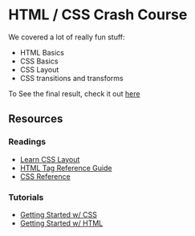 # HTML / CSS Crash Course

We covered a lot of really fun stuff:

- HTML Basics
- CSS Basics
- CSS Layout
- CSS transitions and transforms

To See the final result, check it out [here](http://calweb.github.io/html-crash-course/)

## Resources

### Readings
- [Learn CSS Layout](http://learnlayout.com/)
- [HTML Tag Reference Guide](https://developer.mozilla.org/en-US/docs/Web/HTML/Element)
- [CSS Reference](https://developer.mozilla.org/en-US/docs/Web/CSS/Reference)

### Tutorials
- [Getting Started w/ CSS](https://developer.mozilla.org/en-US/docs/Web/Guide/CSS/Getting_started)
- [Getting Started w/ HTML](https://developer.mozilla.org/en-US/docs/Web/Guide/HTML/Introduction)
